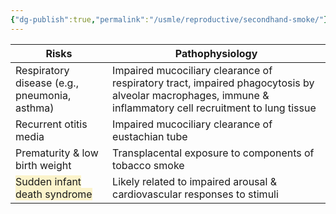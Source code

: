 ```yaml
---
{"dg-publish":true,"permalink":"/usmle/reproductive/secondhand-smoke/"}
---
```


| Risks                                                                               | Pathophysiology                                                                                                                                           |
| ----------------------------------------------------------------------------------- | --------------------------------------------------------------------------------------------------------------------------------------------------------- |
| Respiratory disease (e.g., pneumonia, asthma)                                       | Impaired mucociliary clearance of respiratory tract, impaired phagocytosis by alveolar macrophages, immune & inflammatory cell recruitment to lung tissue |
| Recurrent otitis media                                                              | Impaired mucociliary clearance of eustachian tube                                                                                                         |
| Prematurity & low birth weight                                                      | Transplacental exposure to components of tobacco smoke                                                                                                    |
| <span style="background:rgba(240, 200, 0, 0.2)">Sudden infant death syndrome</span> | Likely related to impaired arousal & cardiovascular responses to stimuli                                                                                  |

